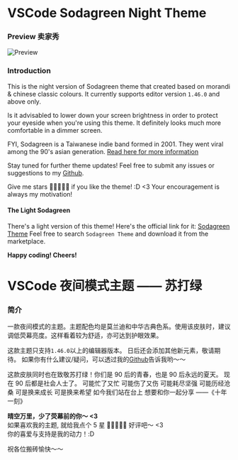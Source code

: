 # VSCode Sodagreen Night Theme

### Preview 卖家秀

![Preview](https://github.com/ayako02/vscode-sodagreen-night-theme/blob/main/assets/sample.png?raw=true)

### Introduction

This is the night version of Sodagreen theme that created based on morandi & chinese classic colours. It currently supports editor version `1.46.0` and above only.

Is it advisabled to lower down your screen brightness in order to protect your eyeside when you're using this theme. It definitely looks much more comfortable in a dimmer screen.

FYI, Sodagreen is a Taiwanese indie band formed in 2001. They went viral among the 90's asian generation. [Read here for more information](https://en.wikipedia.org/wiki/Sodagreen)

Stay tuned for further theme updates!
Feel free to submit any issues or suggestions to my [Github](https://github.com/ayako02/vscode-sodagreen-night-theme/issues).

Give me stars 🌟🌟🌟🌟🌟 if you like the theme! :D <3
Your encouragement is always my motivation!

#### The Light Sodagreen

There's a light version of this theme!
Here's the official link for it: [Sodagreen Theme](https://marketplace.visualstudio.com/items?itemName=ayakoSky.sodagreen-theme)
Feel free to search `Sodagreen Theme` and download it from the marketplace.

**Happy coding! Cheers!**

# VSCode 夜间模式主题 —— 苏打绿

### 简介

一款夜间模式的主题。主题配色均是莫兰迪和中华古典色系。使用该皮肤时，建议调低荧幕亮度。这样看着较为舒适，亦可达到护眼效果。<br/>

这款主题只支持`1.46.0`以上的编辑器版本。
日后还会添加其他新元素，敬请期待。
如果你有什么建议/疑问，可以透过我的[Github](https://github.com/ayako02/vscode-sodagreen-night-theme)告诉我哟～～

这款皮肤同时也在致敬苏打绿！你们是 90 后的青春，也是 90 后永远的夏天。
现在 90 后都是社会人士了。
可能忙了又忙 可能伤了又伤
可能耗尽坚强 可能历经沧桑
可是换来成长 可是换来希望
如今我们站在台上 想要和你一起分享
——《十年一刻》

**晴空万里，少了荧幕前的你～ <3 <br/>**
如果喜欢我的主题, 就给我点个 5 星 🌟🌟🌟🌟🌟 好评吧～ <3 <br/>
你的喜爱与支持是我的动力！:D <br/>

祝各位搬砖愉快～～
